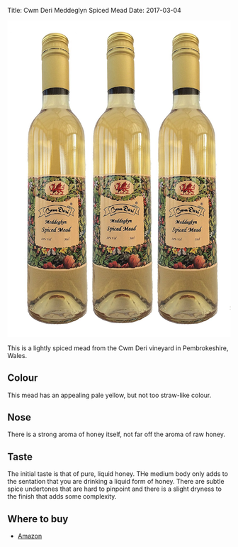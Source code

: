 Title: Cwm Deri Meddeglyn Spiced Mead
Date: 2017-03-04

![](/images/cwm-deri.jpg)

This is a lightly spiced mead from the Cwm Deri vineyard in Pembrokeshire, 
Wales.

<!-- PELICAN_END_SUMMARY -->

## Colour

This mead has an appealing pale yellow, but not too straw-like colour.

## Nose

There is a strong aroma of honey itself, not far off the aroma of raw honey.

## Taste

The initial taste is that of pure, liquid honey. THe medium body only adds 
to the sentation that you are drinking a liquid form of honey. There are 
subtle spice undertones that are hard to pinpoint and there is a slight 
dryness to the finish that adds some complexity.

## Where to buy

* [Amazon](https://www.amazon.co.uk/Cwm-Deri-Meddeglyn-Mead-Pack/dp/B0154XBTFW/ref=as_li_ss_tl?ie=UTF8&qid=1488662421&sr=8-1&keywords=mead+welsh&linkCode=ll1&tag=traditionalmead-21&linkId=9d6a41cdebb9d2a5f2224c23c0cb823f)
